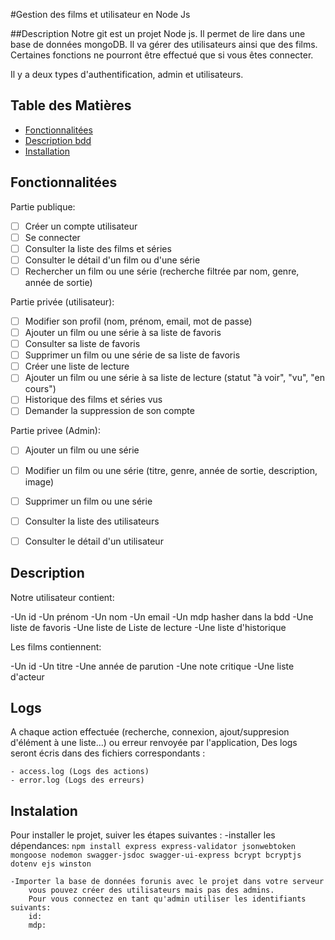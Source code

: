 #Gestion des films et utilisateur en Node Js

##Description
Notre git est un projet Node js. Il permet de lire dans une base de données mongoDB. Il va gérer des utilisateurs ainsi que des films. Certaines fonctions ne pourront être effectué que si vous êtes connecter.

Il y a deux types d'authentification, admin et utilisateurs.

## Table des Matières
- [Fonctionnalitées](#fonctionnalité)
- [Description bdd](#description)
- [Installation](#installation)

## Fonctionnalitées

Partie publique:

- [ ] Créer un compte utilisateur
- [ ] Se connecter
- [ ] Consulter la liste des films et séries
- [ ] Consulter le détail d'un film ou d'une série
- [ ] Rechercher un film ou une série (recherche filtrée par nom, genre, année de sortie)

Partie privée (utilisateur):

- [ ] Modifier son profil (nom, prénom, email, mot de passe)
- [ ] Ajouter un film ou une série à sa liste de favoris
- [ ] Consulter sa liste de favoris
- [ ] Supprimer un film ou une série de sa liste de favoris
- [ ] Créer une liste de lecture
- [ ] Ajouter un film ou une série à sa liste de lecture (statut "à voir", "vu", "en cours")
- [ ] Historique des films et séries vus
- [ ] Demander la suppression de son compte

Partie privee (Admin):

- [ ] Ajouter un film ou une série
- [ ] Modifier un film ou une série (titre, genre, année de sortie, description, image)
- [ ] Supprimer un film ou une série
- [ ] Consulter la liste des utilisateurs
- [ ] Consulter le détail d'un utilisateur


## Description

Notre utilisateur contient:

-Un id
-Un prénom
-Un nom
-Un email
-Un mdp hasher dans la bdd
-Une liste de favoris
-Une liste de Liste de lecture
-Une liste d'historique

Les films contiennent:

-Un id
-Un titre
-Une année de parution
-Une note critique
-Une liste d'acteur

## Logs

A chaque action effectuée (recherche, connexion, ajout/suppresion d'élément à une liste...) ou erreur renvoyée par l'application,
Des logs seront écris dans des fichiers correspondants : 

    - access.log (Logs des actions)
    - error.log (Logs des erreurs)

## Instalation

Pour installer le projet, suiver les étapes suivantes : 
    -installer les dépendances:
    ```npm install express express-validator jsonwebtoken mongoose nodemon swagger-jsdoc swagger-ui-express bcrypt bcryptjs dotenv ejs winston```


    -Importer la base de données forunis avec le projet dans votre serveur
        vous pouvez créer des utilisateurs mais pas des admins.
        Pour vous connectez en tant qu'admin utiliser les identifiants suivants:
        id:
        mdp: